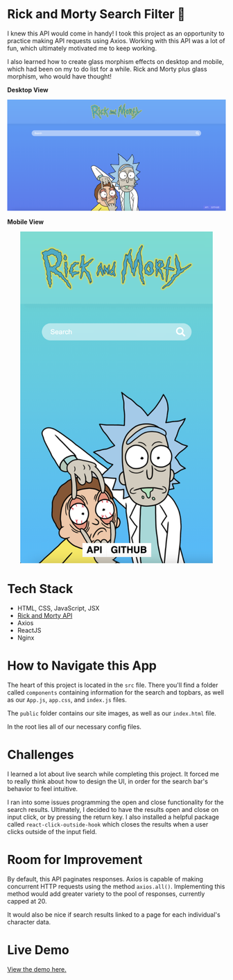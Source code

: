 # Rick and Morty Search Filter 🤖

I knew this API would come in handy! I took this project as an opportunity to practice making API requests using Axios. Working with this API was a lot of fun, which ultimately motivated me to keep working.

I also learned how to create glass morphism effects on desktop and mobile, which had been on my to do list for a while. Rick and Morty plus glass morphism, who would have thought!

**Desktop View**  

![Rick and Morty Search Filter (Desktop View)](/readme/rick-and-morty-01.png)  

**Mobile View**  

<p align="center">
<img src="/readme/rick-and-morty-03.png" alt="Rick and Morty Filter (Mobile View)" width="444" height="auto">
</p>  

# Tech Stack

* HTML, CSS, JavaScript, JSX
* [Rick and Morty API](https://rickandmortyapi.com/)
* Axios
* ReactJS
* Nginx

# How to Navigate this App

The heart of this project is located in the ```src``` file. There you'll find a folder called ```components``` containing information for the search and topbars, as well as our ```App.js```, ```app.css```, and ```index.js``` files.

The ```public``` folder contains our site images, as well as our ```index.html``` file.

In the root lies all of our necessary config files.

# Challenges

I learned a lot about live search while completing this project. It forced me to really think about how to design the UI, in order for the search bar's behavior to feel intuitive.

I ran into some issues programming the open and close functionality for the search results. Ultimately, I decided to have the results open and close on input click, or by pressing the return key. I also installed a helpful package called ```react-click-outside-hook``` which closes the results when a user clicks outside of the input field.

# Room for Improvement

By default, this API paginates responses. Axios is capable of making concurrent HTTP requests using the method ```axios.all()```. Implementing this method would add greater variety to the pool of responses, currently capped at 20. 

It would also be nice if search results linked to a page for each individual's character data.

# Live Demo

[View the demo here.](https://dev.chiarawilden.com/rick-and-morty/)
